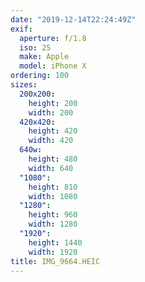 ```yaml
---
date: "2019-12-14T22:24:49Z"
exif:
  aperture: f/1.8
  iso: 25
  make: Apple
  model: iPhone X
ordering: 100
sizes:
  200x200:
    height: 200
    width: 200
  420x420:
    height: 420
    width: 420
  640w:
    height: 480
    width: 640
  "1080":
    height: 810
    width: 1080
  "1280":
    height: 960
    width: 1280
  "1920":
    height: 1440
    width: 1920
title: IMG_9664.HEIC
---
```

